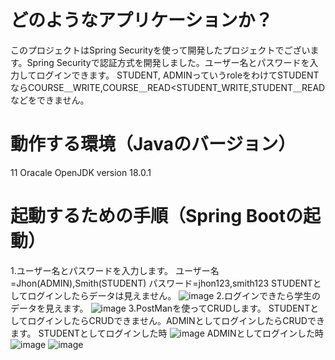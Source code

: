 # どのようなアプリケーションか？
このプロジェクトはSpring Securityを使って開発したプロジェクトでございます。Spring Securityで認証方式を開発しました。ユーザー名とパスワードを入力してログインできます。
STUDENT, ADMINっていうroleをわけてSTUDENTならCOURSE＿WRITE,COURSE＿READ<STUDENT_WRITE,STUDENT＿READなどをできません。

# 動作する環境（Javaのバージョン）
11 Oracale OpenJDK version 18.0.1
# 起動するための手順（Spring Bootの起動）
1.ユーザー名とパスワードを入力します。
ユーザー名=Jhon(ADMIN),Smith(STUDENT)
パスワード=jhon123,smith123
STUDENTとしてログインしたらデータは見えません。
![image](https://user-images.githubusercontent.com/51205058/179034221-558a9ab8-7d75-4229-9af0-19f97d038a9a.png)
2.ログインできたら学生のデータを見えます。
![image](https://user-images.githubusercontent.com/51205058/179034408-87eaad63-dbe2-46df-95f3-a52af8cfc796.png)
3.PostManを使ってCRUDします。
STUDENTとしてログインしたらCRUDできません。ADMINとしてログインしたらCRUDできます。
STUDENTとしてログインした時
![image](https://user-images.githubusercontent.com/51205058/179148361-5fe0f5aa-e33e-440c-9870-a456a346f7a8.png)
ADMINとしてログインした時
![image](https://user-images.githubusercontent.com/51205058/179148411-1bbcc6bd-943c-4c23-9a12-a45caa77dc4e.png)
![image](https://user-images.githubusercontent.com/51205058/179148452-8fb9fb9e-c768-4e96-a0c9-71964903678f.png)


